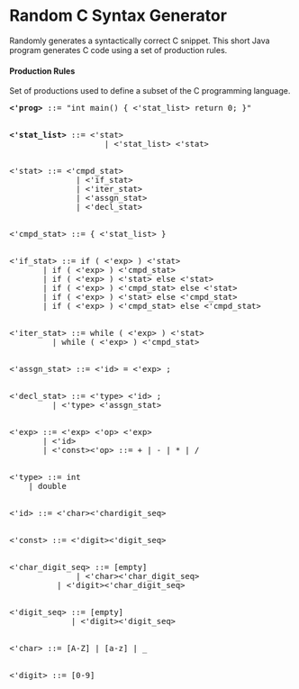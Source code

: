 # Random C Syntax Generator

Randomly generates a syntactically correct C snippet. This short Java program generates C code using a set of production rules. 
<br>

<h4>Production Rules </h4>
Set of productions used to define a subset of the C programming language.
<br>

<pre>
<b><'prog></b> ::= "int main() { <'stat_list> return 0; }"
<br>
<b><'stat_list></b> ::= <'stat>
	     &nbsp &nbsp &nbsp &nbsp &nbsp &nbsp| <'stat_list> <'stat>
<br>
<'stat> ::= <'cmpd_stat>
	&nbsp &nbsp &nbsp &nbsp &nbsp | <'if_stat>
	&nbsp &nbsp &nbsp &nbsp &nbsp | <'iter_stat>
	&nbsp &nbsp &nbsp &nbsp &nbsp | <'assgn_stat>
	&nbsp &nbsp &nbsp &nbsp &nbsp | <'decl_stat>
<br>
<'cmpd_stat> ::= { <'stat_list> }
<br>
<'if_stat> ::= if ( <'exp> ) <'stat>
	   | if ( <'exp> ) <'cmpd_stat>
 	   | if ( <'exp> ) <'stat> else <'stat>
	   | if ( <'exp> ) <'cmpd_stat> else <'stat>
	   | if ( <'exp> ) <'stat> else <'cmpd_stat>
	   | if ( <'exp> ) <'cmpd_stat> else <'cmpd_stat>
<br>
<'iter_stat> ::= while ( <'exp> ) <'stat>
	     | while ( <'exp> ) <'cmpd_stat>
<br>
<'assgn_stat> ::= <'id> = <'exp> ;
<br>
<'decl_stat> ::= <'type> <'id> ;
  	     | <'type> <'assgn_stat>
<br>
<'exp> ::= <'exp> <'op> <'exp>
       | <'id>
       | <'const><'op> ::= + | - | * | /
<br>
<'type> ::= int
	| double
<br>
<'id> ::= <'char><'chardigit_seq>
<br>
<'const> ::= <'digit><'digit_seq>
<br>
<'char_digit_seq> ::= [empty]
      		  | <'char><'char_digit_seq>
		  | <'digit><'char_digit_seq>
<br>
<'digit_seq> ::= [empty]
     	     | <'digit><'digit_seq>
<br>
<'char> ::= [A-Z] | [a-z] | _
<br>
<'digit> ::= [0-9]

</pre>